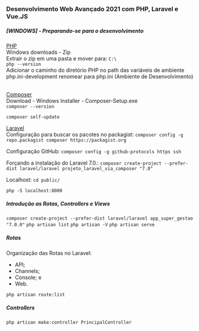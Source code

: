 ### Desenvolvimento Web Avançado 2021 com PHP, Laravel e Vue.JS

##### [WINDOWS] - Preparando-se para o desenvolvimento
[PHP](https://www.php.net/downloads) <br>
Windows downloads - Zip <br>
Extrair o zip em uma pasta e mover para: ```C:\``` <br>
```php --version``` <br>
Adicionar o caminho do diretório PHP no path das variáveis de ambiente<br>
php.ini-development renomear para php.ini (Ambiente de Desenvolvimento)<br><br>

[Composer](https://getcomposer.org/) <br>
Download - Windows Installer - Composer-Setup.exe <br>
```composer --version``` 

```composer self-update```

[Laravel](https://laravel.com) <br>
Configuração para buscar os pacotes no packagist:
```composer config -g repo.packagist composer https://packagist.org```

Configuração GitHub:
```composer config -g github-protocols https ssh```

Forçando a instalação do Laravel 7.0.:
```composer create-project --prefer-dist laravel/laravel projeto_laravel_via_composer "7.0"```

Localhost:
```cd public/```

```php -S localhost:8000```

##### Introdução as Rotas, Controllers e Views
```composer create-project --prefer-dist laravel/laravel app_super_gestao "7.0.0"```
```php artisan list```
```php artisan -V```
```php artisan serve```

##### Rotas
Organização das Rotas no Laravel: <br>
- API;
- Channels;
- Console; e
- Web.

```php artisan route:list```

##### Controllers
```php artisan make:controller PrincipalController```